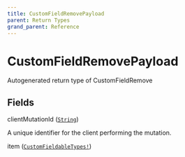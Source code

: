 ```yaml
---
title: CustomFieldRemovePayload
parent: Return Types
grand_parent: Reference
---
```


# CustomFieldRemovePayload

Autogenerated return type of CustomFieldRemove

## Fields

<div class="field-entry ">
  <span id="clientmutationid" class="field-name anchored">clientMutationId (<code><a href="/docs/reference/scalar/string">String</a></code>)</span>

  <div class="description-wrapper">
   <p>A unique identifier for the client performing the mutation.</p>

  </div>
</div>

<div class="field-entry ">
  <span id="item" class="field-name anchored">item (<code><a href="/docs/reference/union/customfieldabletypes">CustomFieldableTypes!</a></code>)</span>

  <div class="description-wrapper">

  </div>
</div>

